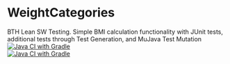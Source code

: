 # WeightCategories
BTH Lean SW Testing. Simple BMI calculation functionality with JUnit tests, additional tests through Test Generation,  and MuJava Test Mutation
</br>
[![Java CI with Gradle](https://github.com/mariellelilja/WeightCategories/actions/workflows/gradle.yml/badge.svg)](https://github.com/mariellelilja/WeightCategories/actions/workflows/gradle.yml)
</br>
[![Java CI with Gradle](https://github.com/mariellelilja/WeightCategories/actions/workflows/gradle.yml/badge.svg)](https://github.com/mariellelilja/WeightCategories/actions/workflows/gradle.yml)
